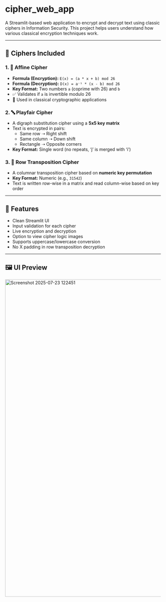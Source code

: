 # cipher_web_app


A Streamlit-based web application to encrypt and decrypt text using classic ciphers in Information Security. This project helps users understand how various classical encryption techniques work.

---

## 🧠 Ciphers Included

### 1. 🔁 Affine Cipher
- **Formula (Encryption):** `E(x) = (a * x + b) mod 26`
- **Formula (Decryption):** `D(x) = a⁻¹ * (x - b) mod 26`
- **Key Format:** Two numbers `a` (coprime with 26) and `b`
- ✅ Validates if `a` is invertible modulo 26
- 🧾 Used in classical cryptographic applications

### 2. 🔤 Playfair Cipher
- A digraph substitution cipher using a **5x5 key matrix**
- Text is encrypted in pairs:
  - Same row ➝ Right shift
  - Same column ➝ Down shift
  - Rectangle ➝ Opposite corners
- **Key Format:** Single word (no repeats, ‘j’ is merged with ‘i’)

### 3. 🧮 Row Transposition Cipher
- A columnar transposition cipher based on **numeric key permutation**
- **Key Format:** Numeric (e.g., `31542`)
- Text is written row-wise in a matrix and read column-wise based on key order

---

## 🧰 Features

- Clean Streamlit UI
- Input validation for each cipher
- Live encryption and decryption
- Option to view cipher logic images
- Supports uppercase/lowercase conversion
- No X padding in row transposition decryption

---

## 🖼️ UI Preview
<img width="1919" height="1028" alt="Screenshot 2025-07-23 122451" src="https://github.com/user-attachments/assets/6e5a5884-6bd1-4a8f-880f-02639c60491f" />



